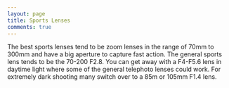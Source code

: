 ```yaml
---
layout: page
title: Sports Lenses
comments: true
---
```


The best sports lenses tend to be zoom lenses in the range of 70mm to 300mm and have a big aperture to capture fast action. The general sports lens tends to be the 70-200 F2.8. You can get away with a F4-F5.6 lens in daytime light where some of the general telephoto lenses could work. For extremely dark shooting many switch over to a 85m or 105mm F1.4 lens.

